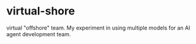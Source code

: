 # virtual-shore
virtual "offshore" team.  My experiment in using multiple models for an AI agent development team.
